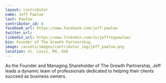 ```yaml
---
layout: contributor
name: Jeff Pawlow
last: Pawlow
contributor_id: 6
facebook_url: https://www.facebook.com/jeff.pawlow
twitter_url: 
linkedin_url: https://www.linkedin.com/in/jeffreypawlow/
bio: Founder of The Growth Partnership
image: /assets/images/contributor_img/jeff_pawlow.png
location: St. Louis, MO, USA
---
```


As the Founder and Managing Shareholder of The Growth Partnership, Jeff leads a dynamic team of professionals dedicated to helping their clients succeed as business owners.